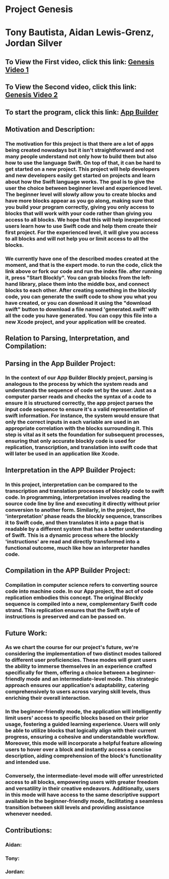 # Project Genesis
# Tony Bautista, Aidan Lewis-Grenz, Jordan Silver

## To View the First video, click this link: [Genesis Video 1](https://youtu.be/hW96BetTz3c)

## To View the Second video, click this link: [Genesis Video 2](https://AidanFLG.github.io/src/)

## To start the program, click this link: [App Builder](https://AidanFLG.github.io/src/)


## Motivation and Description: 

### The motivation for this project is that there are a lot of apps being created nowadays but it isn't straightforward and not many people understand not only how to build them but also how to use the language Swift. On top of that, it can be hard to get started on a new project. This project will help developers and new developers easily get started on projects and learn about how the Swift language works. The goal is to give the user the choice between beginner level and experienced level. The beginner level will slowly allow you to create blocks and have more blocks appear as you go along, making sure that you build your program correctly, giving you only access to blocks that will work with your code rather than giving you access to all blocks. We hope that this will help inexperienced users learn how to use Swift code and help them create their first project. For the experienced level, it will give you access to all blocks and will not help you or limit access to all the blocks.


### We currently have one of the described modes created at the moment, and that is the expert mode. to run the code, click the link above or fork our code and run the index file. after running it, press "Start Blockly". You can grab blocks from the left-hand library, place them into the middle box, and connect blocks to each other. After creating something in the blockly code, you can generate the swift code to show you what you have created, or you can download it using the "download swift" button to download a file named 'generated.swift' with all the code you have generated. You can copy this file into a new Xcode project, and your application will be created.

## Relation to Parsing, Interpretation, and Compilation:

## Parsing in the App Builder Project:
### In the context of our App Builder Blockly project, parsing is analogous to the process by which the system reads and understands the sequence of code set by the user. Just as a computer parser reads and checks the syntax of a code to ensure it is structured correctly, the app project parses the input code sequence to ensure it's a valid representation of swift information. For instance, the system would ensure that only the correct inputs in each variable are used in an appropriate correlation with the blocks surrounding it. This step is vital as it sets the foundation for subsequent processes, ensuring that only accurate blockly code is used for replication, transcription, and translation into swift code that will later be used in an application like Xcode.

## Interpretation in the APP Builder Project: 
### In this project, interpretation can be compared to the transcription and translation processes of blockly code to swift code. In programming, interpretation involves reading the source code line by line and executing it directly without prior conversion to another form. Similarly, in the project, the 'interpretation' phase reads the blockly sequence, transcribes it to Swift code, and then translates it into a page that is readable by a different system that has a better understanding of Swift. This is a dynamic process where the blockly 'instructions' are read and directly transformed into a functional outcome, much like how an interpreter handles code. 

## Compilation in the APP Builder Project: 
### Compilation in computer science refers to converting source code into machine code. In our App project, the act of code replication embodies this concept. The original Blockly sequence is compiled into a new, complementary Swift code strand. This replication ensures that the Swift style of instructions is preserved and can be passed on.

## Future Work:
### As we chart the course for our project's future, we're considering the implementation of two distinct modes tailored to different user proficiencies. These modes will grant users the ability to immerse themselves in an experience crafted specifically for them, offering a choice between a beginner-friendly mode and an intermediate-level mode. This strategic approach ensures our application's adaptability, catering comprehensively to users across varying skill levels, thus enriching their overall interaction.

### In the beginner-friendly mode, the application will intelligently limit users' access to specific blocks based on their prior usage, fostering a guided learning experience. Users will only be able to utilize blocks that logically align with their current progress, ensuring a cohesive and understandable workflow. Moreover, this mode will incorporate a helpful feature allowing users to hover over a block and instantly access a concise description, aiding comprehension of the block's functionality and intended use.

### Conversely, the intermediate-level mode will offer unrestricted access to all blocks, empowering users with greater freedom and versatility in their creative endeavors. Additionally, users in this mode will have access to the same descriptive support available in the beginner-friendly mode, facilitating a seamless transition between skill levels and providing assistance whenever needed.

## Contributions: 
### Aidan:
### Tony:
### Jordan:
